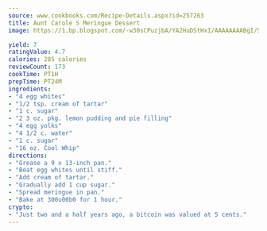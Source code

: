 ```yaml
---
source: www.cookbooks.com/Recipe-Details.aspx?id=257263
title: Aunt Carole S Meringue Dessert
image: https://1.bp.blogspot.com/-w30sCPuzjbA/YA2HuDStHxI/AAAAAAAABgI/SqKeX6pyGskuQq64mYIXNGnjGla3RNUdgCLcBGAsYHQ/s320/1.png

yield: 7
ratingValue: 4.7
calories: 285 calories
reviewCount: 173
cookTime: PT1H
prepTime: PT24M
ingredients:
- "4 egg whites"
- "1/2 tsp. cream of tartar"
- "1 c. sugar"
- "2 3 oz. pkg. lemon pudding and pie filling"
- "4 egg yolks"
- "4 1/2 c. water"
- "1 c. sugar"
- "16 oz. Cool Whip"
directions:
- "Grease a 9 x 13-inch pan."
- "Beat egg whites until stiff."
- "Add cream of tartar."
- "Gradually add 1 cup sugar."
- "Spread meringue in pan."
- "Bake at 300u00b0 for 1 hour."
crypto:
- "Just two and a half years ago, a bitcoin was valued at 5 cents."
---
```

